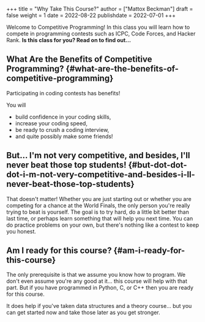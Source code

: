 +++
title = "Why Take This Course?"
author = ["Mattox Beckman"]
draft = false
weight = 1
date = 2022-08-22
publishdate = 2022-07-01
+++

Welcome to Competitive Programming!  In this class you will learn how to compete in programming contests such as ICPC,
Code Forces, and Hacker Rank.  **Is this class for you?  Read on to find out...**


## What Are the Benefits of Competitive Programming? {#what-are-the-benefits-of-competitive-programming}

Participating in coding contests has benefits!

You will

-   build confidence in your coding skills,
-   increase your coding speed,
-   be ready to crush a coding interview,
-   and quite possibly make some friends!


## But... I'm not very competitive, and besides, I'll never beat those top students! {#but-dot-dot-dot-i-m-not-very-competitive-and-besides-i-ll-never-beat-those-top-students}

That doesn't matter!  Whether you are just starting out or whether you are competing for a chance at the World Finals,
the only person you're really trying to beat is yourself.  The goal is to try hard, do a little bit better than last time,
or perhaps learn something that will help you next time.  You can do practice problems on your own, but there's nothing
like a contest to keep you honest.


## Am I ready for this course? {#am-i-ready-for-this-course}

The only prerequisite is that we assume you know how to program.  We don't even assume you're any good at it... this course
will help with that part.  But if you have programmed in Python, C, or C++ then you are ready for this course.

It does help if you've taken data structures and a theory course... but you can get started now and take those later as you
get stronger.
